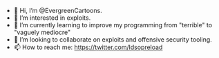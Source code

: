 - 👋 Hi, I’m @EvergreenCartoons.
- 👀 I’m interested in exploits.
- 🌱 I’m currently learning to improve my programming from "terrible" to "vaguely mediocre"
- 💞️ I’m looking to collaborate on exploits and offensive security tooling.
- 📫 How to reach me: https://twitter.com/ldsopreload

<!---
EvergreenCartoons/EvergreenCartoons is a ✨ special ✨ repository because its `README.md` (this file) appears on your GitHub profile.
You can click the Preview link to take a look at your changes.
--->
